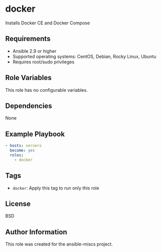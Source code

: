 docker
=========

Installs Docker CE and Docker Compose

Requirements
------------

- Ansible 2.9 or higher
- Supported operating systems: CentOS, Debian, Rocky Linux, Ubuntu
- Requires root/sudo privileges

Role Variables
--------------

This role has no configurable variables.

Dependencies
------------

None

Example Playbook
----------------

```yaml
- hosts: servers
  become: yes
  roles:
    - docker
```

Tags
----

- `docker`: Apply this tag to run only this role

License
-------

BSD

Author Information
------------------

This role was created for the ansible-miscs project.
